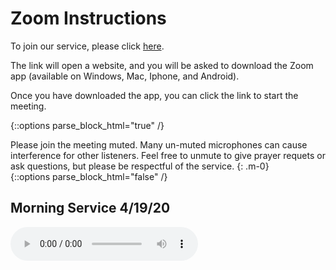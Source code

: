 # Zoom Instructions

To join our service, please click [here](https://us02web.zoom.us/j/7608593426?pwd=cjZJV016blVrS0k4ZWM2bVlhVVZkQT09).

The link will open a website, and you will be asked to download the Zoom app (available on Windows, Mac, Iphone, and Android).

Once you have downloaded the app, you can click the link to start the meeting.

{::options parse_block_html="true" /}
<div class="alert alert-warning" role="alert">
Please join the meeting muted. Many un-muted microphones can cause interference for other listeners. Feel free to unmute to give prayer requets or ask questions, but please be respectful of the service.
{: .m-0}
</div>
{::options parse_block_html="false" /}

## Morning Service 4/19/20
<audio controls src="https://docs.google.com/uc?export=download&id=1FPPBBOn8R6bcQ99NH4Qgf8LyieSgBwN8#t=1610" preload="auto">
  <p>Your browser doesn't support HTML5 audio. Here is a <a href="https://docs.google.com/uc?export=download&id=1FPPBBOn8R6bcQ99NH4Qgf8LyieSgBwN8#t=1610">link to the audio</a> instead.</p>
</audio>
